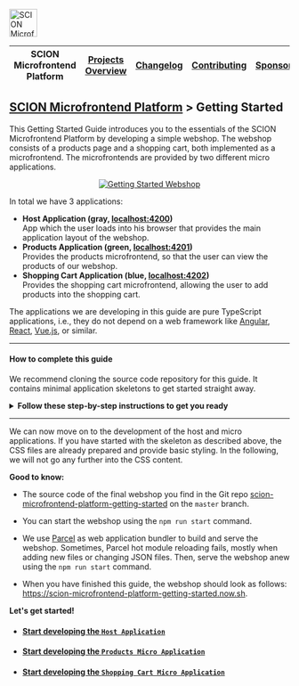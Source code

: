 <a href="/README.md"><img src="/docs/branding/scion-microfrontend-platform-banner.svg" height="50" alt="SCION Microfrontend Platform"></a>

| SCION Microfrontend Platform | [Projects Overview][menu-projects-overview] | [Changelog][menu-changelog] | [Contributing][menu-contributing] | [Sponsoring][menu-sponsoring] |  
| --- | --- | --- | --- | --- |

## [SCION Microfrontend Platform][menu-home] > Getting Started
This Getting Started Guide introduces you to the essentials of the SCION Microfrontend Platform by developing a simple webshop. The webshop consists of a products page and a shopping cart, both implemented as a microfrontend. The microfrontends are provided by two different micro applications.

<p align="center">
  <a href="https://scion-microfrontend-platform-getting-started.now.sh"><img src="webshop.svg" alt="Getting Started Webshop"></a>
</p>

In total we have 3 applications:

- **Host Application (gray, [localhost:4200](http://localhost:4200))**\
  App which the user loads into his browser that provides the main application layout of the webshop.
- **Products Application (green, [localhost:4201](http://localhost:4201))**\
  Provides the products microfrontend, so that the user can view the products of our webshop.
- **Shopping Cart Application (blue, [localhost:4202](http://localhost:4202))**\
  Provides the shopping cart microfrontend, allowing the user to add products into the shopping cart.

The applications we are developing in this guide are pure TypeScript applications, i.e., they do not depend on a web framework like [Angular][link-angular],  [React][link-react], [Vue.js][link-vuejs], or similar.

 
***

#### How to complete this guide

We recommend cloning the source code repository for this guide. It contains minimal application skeletons to get started straight away. 

<details>
    <summary><strong>Follow these step-by-step instructions to get you ready</strong></summary>
    <br>

1. Clone the Git repository for this guide:
   ```console
   git clone https://github.com/SchweizerischeBundesbahnen/scion-microfrontend-platform-getting-started
   ```
   or
   ```console
   git clone git@github.com:SchweizerischeBundesbahnen/scion-microfrontend-platform-getting-started.git
   ```
1. Navigate to the new cloned project directory: 
   ```console
   cd scion-microfrontend-platform-getting-started
   ```
1. Checkout the `skeleton` branch:
   ```console
   git checkout skeleton
   ```
   
   <details>
       <summary>The directory structure should look like this.</summary>
       <br>
   
   ```
   scion-microfrontend-platform-getting-started
   ├── host-app
   │   ├── src
   │   │   ├── index.html // HTML template
   │   │   ├── host-controller.ts // TypeScript file
   │   │   └── styles.scss // Sass stylesheet
   │   ├── package.json
   │   └── tsconfig.json
   │
   ├── products-app
   │   ├── src
   │   │   ├── products.html
   │   │   ├── products-controller.ts
   │   │   └── styles.scss
   │   ├── package.json
   │   └── tsconfig.json
   │
   ├── shopping-cart-app
   │   ├── src
   │   │   ├── shopping-cart.html
   │   │   ├── shopping-cart-controller.ts
   │   │   ├── shopping-cart-service.ts // service to store products added to the cart in the session storage
   │   │   └── styles.scss
   │   ├── package.json
   │   └── tsconfig.json
   │
   └── package.json
   ```
   </details>
   
1. Install required modules using the npm install command. This can take some time as the modules have to be installed for all three applications. 
   ```console
   npm install
   ```
1. Start all applications using the following npm run command:
   ```console
   npm run start
   ```
1. Open your browser and enter the URL http://localhost:4200. You should see a blank page.

</details>

***

We can now move on to the development of the host and micro applications. If you have started with the skeleton as described above, the CSS files are already prepared and provide basic styling. In the following, we will not go any further into the CSS content.
 
**Good to know:** 

- The source code of the final webshop you find in the Git repo [scion-microfrontend-platform-getting-started](https://github.com/SchweizerischeBundesbahnen/scion-microfrontend-platform-getting-started) on the `master` branch.

- You can start the webshop using the `npm run start` command.

- We use [Parcel][link-parcel] as web application bundler to build and serve the webshop. Sometimes, Parcel hot module reloading fails, mostly when adding new files or changing JSON files. Then, serve the webshop anew using the `npm run start` command.

- When you have finished this guide, the webshop should look as follows: https://scion-microfrontend-platform-getting-started.now.sh.

**Let's get started!**

- #### [Start developing the `Host Application`][link-getting-started:host-app]

- #### [Start developing the `Products Micro Application`][link-getting-started:products-app]

- #### [Start developing the `Shopping Cart Micro Application`][link-getting-started:shopping-cart-app]


[menu-home]: /README.md
[menu-projects-overview]: /docs/site/projects-overview.md
[menu-changelog]: /docs/site/changelog/changelog.md
[menu-contributing]: /CONTRIBUTING.md
[menu-sponsoring]: /docs/site/sponsoring.md

[link-angular]: https://angular.io/
[link-react]: https://reactjs.org/
[link-vuejs]: https://vuejs.org/
[link-parcel]: https://parceljs.org/

[link-getting-started:host-app]: getting-started-host-app.md
[link-getting-started:products-app]: getting-started-products-app.md
[link-getting-started:shopping-cart-app]: getting-started-shopping-cart-app.md
